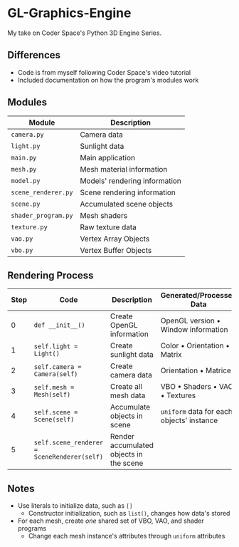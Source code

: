 # GL-Graphics-Engine

My take on Coder Space's Python 3D Engine Series.

## Differences

- Code is from myself following Coder Space's video tutorial
- Included documentation on how the program's modules work

## Modules

Module | Description
-------|-------------
`camera.py` | Camera data
`light.py` | Sunlight data
`main.py` | Main application
`mesh.py` | Mesh material information
`model.py` | Models' rendering information
`scene_renderer.py` | Scene rendering information
`scene.py` | Accumulated scene objects
`shader_program.py` | Mesh shaders
`texture.py` | Raw texture data
`vao.py` | Vertex Array Objects
`vbo.py` | Vertex Buffer Objects

## Rendering Process
Step | Code | Description | Generated/Processed Data
-----|------|-------------|-------------------------
0 | `def __init__()`| Create OpenGL information | OpenGL version • Window information
1 | `self.light = Light()` | Create sunlight data | Color • Orientation • Matrix
2 | `self.camera = Camera(self)` | Create camera data | Orientation • Matrices
3 | `self.mesh = Mesh(self)` | Create all mesh data | VBO • Shaders • VAO • Textures
4 | `self.scene = Scene(self)` | Accumulate objects in scene | `uniform` data for each objects' instance
5 | `self.scene_renderer = SceneRenderer(self)` | Render accumulated objects in the scene

## Notes

- Use literals to initialize data, such as `[]`
  - Constructor initialization, such as `list()`, changes how data's stored
- For each mesh, create *one* shared set of VBO, VAO, and shader programs
  - Change each mesh instance's attributes through `uniform` attributes
